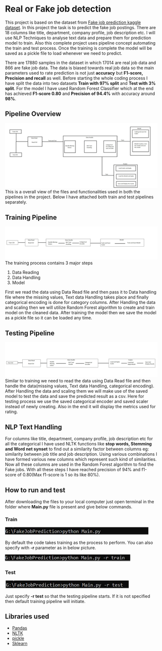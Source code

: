 # Real or Fake job detection
This project is based on the dataset from [Fake job prediction kaggle dataset](https://www.kaggle.com/shivamb/real-or-fake-fake-jobposting-prediction). In this project the task is to predict the fake job postings. There are 18 columns like title, department, company profile, job description etc. I will use NLP Techniques to analyse text data and prepare them for prediction model to train. Also this complete project uses pipeline concept automating the train and test process. Once the training is complete the model will be saved as a pickle file to load whenever we need to predict.

There are 17880 samples in the dataset in which 17014 are real job data and 866 are fake job data. The data is biased towards real job data so the main parameters used to rate prediction is not just **accuracy** but **F1-score, Precision and recall** as well. Before starting the whole coding process I have split the data into two datasets **Train with 97% split** and **Test with 3% split**. For the model I have used Random Forest Classifier which at the end has achieved **F1-score 0.80** and **Precision of 94.4%** with accuracy around **98%**.
## Pipeline Overview
![](images/mainpipelineimage.jpg)
This is a overall view of the files and functionalities used in both the pipelines in the project. Below I have attached both train and test pipelines separately.
## Training Pipeline
![](images/Trainingpipeline.jpg)
The training process contains 3 major steps
1. Data Reading
1. Data Handling
1. Model

First we read the data using Data Read file and then pass it to Data handling file where the missing values, Text data Handling takes place and finally categorical encoding is done for category columns. After Handling the data and scaling then we will utilize Random Forest algorithm to create and train model on the cleaned data. After training the model then we save the model as a pickle file so it can be loaded any time.  
## Testing Pipeline
![](images/Testingpipeline.jpg)
Similar to training we need to read the data using Data Read file and then handle the data(missing values, Text data Handling, categorical encoding). After Handling the data and scaling them we will make use of the saved model to test the data and save the predicted result as a csv. Here for testing process we use the saved categorical encoder and saved scaler instead of newly creating. Also in the end it will display the metrics used for rating.
## NLP Text Handling
For columns like title, department, company profile, job description etc for all the categorical I have used NLTK functions like **stop words, Stemming and Word net synset** to find out a similarity factor between columns eg: similarity between job title and job description. Using various combinations I have formed various new columns which represent such kind of similarities. Now all these columns are used in the Random Forest algorithm to find the Fake jobs. With all these steps I have reached precision of 94% and f1-score of 0.80(Max f1-score is 1 so its like 80%).  
## How to run and test
After downloading the files to your local computer just open terminal in the folder where **Main.py** file is present and give below commands.
### Train
![](images/Train1.JPG)

By default the code takes training as the process to perform. You can also specify with **-r** parameter as in below picture.

![](images/Train2.JPG)
### Test
![](images/Test.JPG)

Just specify **-r test** so that the testing pipeline starts. If it is not specified then default training pipeline will initiate.
## Libraries used

* [Pandas](https://pandas.pydata.org/docs/getting_started/index.html)
* [NLTK](https://www.nltk.org/)
* [pickle](https://docs.python.org/2/library/pickle.html)
* [Sklearn](https://scikit-learn.org/stable/)
